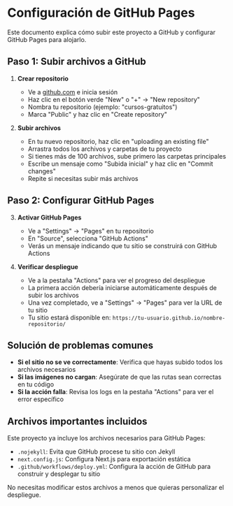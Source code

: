 # Configuración de GitHub Pages

Este documento explica cómo subir este proyecto a GitHub y configurar GitHub Pages para alojarlo.

## Paso 1: Subir archivos a GitHub

1. **Crear repositorio**
   - Ve a [github.com](https://github.com) e inicia sesión
   - Haz clic en el botón verde "New" o "+" → "New repository"
   - Nombra tu repositorio (ejemplo: "cursos-gratuitos")
   - Marca "Public" y haz clic en "Create repository"

2. **Subir archivos**
   - En tu nuevo repositorio, haz clic en "uploading an existing file"
   - Arrastra todos los archivos y carpetas de tu proyecto
   - Si tienes más de 100 archivos, sube primero las carpetas principales
   - Escribe un mensaje como "Subida inicial" y haz clic en "Commit changes"
   - Repite si necesitas subir más archivos

## Paso 2: Configurar GitHub Pages

3. **Activar GitHub Pages**
   - Ve a "Settings" → "Pages" en tu repositorio
   - En "Source", selecciona "GitHub Actions"
   - Verás un mensaje indicando que tu sitio se construirá con GitHub Actions

4. **Verificar despliegue**
   - Ve a la pestaña "Actions" para ver el progreso del despliegue
   - La primera acción debería iniciarse automáticamente después de subir los archivos
   - Una vez completado, ve a "Settings" → "Pages" para ver la URL de tu sitio
   - Tu sitio estará disponible en: `https://tu-usuario.github.io/nombre-repositorio/`

## Solución de problemas comunes

- **Si el sitio no se ve correctamente**: Verifica que hayas subido todos los archivos necesarios
- **Si las imágenes no cargan**: Asegúrate de que las rutas sean correctas en tu código
- **Si la acción falla**: Revisa los logs en la pestaña "Actions" para ver el error específico

## Archivos importantes incluidos

Este proyecto ya incluye los archivos necesarios para GitHub Pages:

- `.nojekyll`: Evita que GitHub procese tu sitio con Jekyll
- `next.config.js`: Configura Next.js para exportación estática
- `.github/workflows/deploy.yml`: Configura la acción de GitHub para construir y desplegar tu sitio

No necesitas modificar estos archivos a menos que quieras personalizar el despliegue.

